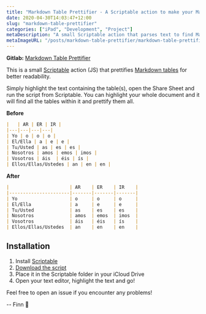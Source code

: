 ```yaml
---
title: "Markdown Table Prettifier - A Scriptable action to make your Markdown tables more readable."
date: 2020-04-30T14:03:47+12:00
slug: "markdown-table-prettifier"
categories: ["iPad", "Development", "Project"]
metaDescription: "A small Scriptable action that parses text to find Markdown tables and pad the cells to make them more readable."
metaImageURL: "/posts/markdown-table-prettifier/markdown-table-prettifier-og-image.png"
---
```


__Gitlab:__ [Markdown Table Prettifier](https://gitlab.com/Finnito/scriptable-markdown-table-prettifier)

This is a small [Scriptable](https://apps.apple.com/us/app/scriptable/id1405459188) action (JS) that prettifies [Markdown tables](https://daringfireball.net/projects/markdown/syntax) for better readability.

Simply highlight the text containing the table(s), open the Share Sheet and run the script from Scriptable. You can highlight your whole document and it will find all the tables within it and prettify them all.

<!--more-->

__Before__

```markdown
|   | AR | ER | IR |
|---|---|---|---|
| Yo | o | o | o |
| El/Ella | a | e | e |
| Tu/Usted | as | es | es |
| Nosotros | amos | emos | imos |
| Vosotros | áis  | éis | ís |
| Ellos/Ellas/Ustedes | an | en | en |
```

__After__ 

```markdown
|                      | AR    | ER    | IR    |
|----------------------|-------|-------|-------|
| Yo                   | o     | o     | o     |
| El/Ella              | a     | e     | e     |
| Tu/Usted             | as    | es    | es    |
| Nosotros             | amos  | emos  | imos  |
| Vosotros             | áis   | éis   | ís    |
| Ellos/Ellas/Ustedes  | an    | en    | en    |
```

## Installation

1. Install [Scriptable](https://apps.apple.com/us/app/scriptable/id1405459188)
2. [Download the script](https://gitlab.com/Finnito/scriptable-markdown-table-prettifier/-/raw/master/Markdown%20Table%20Prettifier.scriptable?inline=false)
3. Place it in the Scriptable folder in your iCloud Drive
4. Open your text editor, highlight the text and go!

Feel free to open an issue if you encounter any problems!

-- Finn 👋